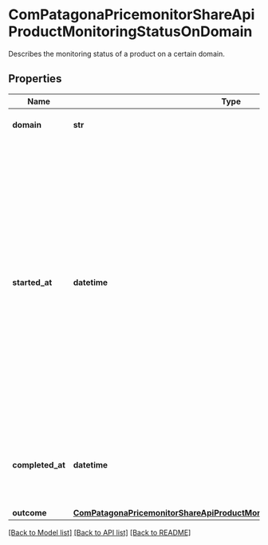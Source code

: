 # ComPatagonaPricemonitorShareApiProductMonitoringStatusOnDomain

Describes the monitoring status of a product on a certain domain.
## Properties
Name | Type | Description | Notes
------------ | ------------- | ------------- | -------------
**domain** | **str** | The domain which gets monitored. | 
**started_at** | **datetime** | The last time pricemonitor tried to monitor the product on the given domain. If this doesn&#39;t exist it mean&#39;s that pricemonitor haven&#39;t tried to monitor this product on the domain yet. One reason could be that the product is very new or the domain has just recently been added to the contract. | [optional] 
**completed_at** | **datetime** | The last time pricemonitor completed monitoring the product on the given domain. | [optional] 
**outcome** | [**ComPatagonaPricemonitorShareApiProductMonitoringStatusOnDomainOutcome**](ComPatagonaPricemonitorShareApiProductMonitoringStatusOnDomainOutcome.md) |  | [optional] 

[[Back to Model list]](../README.md#documentation-for-models) [[Back to API list]](../README.md#documentation-for-api-endpoints) [[Back to README]](../README.md)


